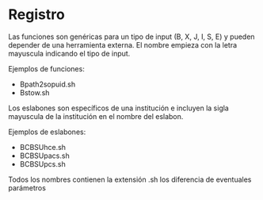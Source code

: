 # Registro

Las funciones son genéricas para un tipo de input (B, X, J, I, S, E) y pueden depender de una herramienta externa.
El nombre empieza con la letra mayuscula indicando el tipo de input.

Ejemplos de funciones:
- Bpath2sopuid.sh
- Bstow.sh


Los eslabones son específicos de una institución e incluyen la sigla mayuscula de la institución en el nombre del eslabon.

Ejemplos de eslabones:

- BCBSUhce.sh
- BCBSUpacs.sh
- BCBSUpcs.sh

Todos los nombres contienen la extensión .sh los diferencia de eventuales parámetros